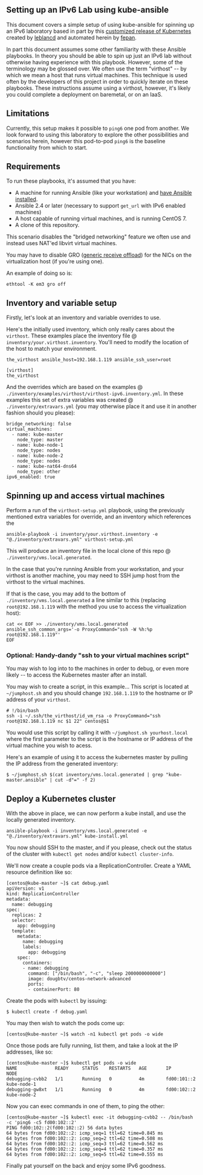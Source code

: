 ## Setting up an IPv6 Lab using kube-ansible

This document covers a simple setup of using kube-ansible for spinning up an
IPv6 laboratory based in part by this [customized release of
Kubernetes](https://github.com/leblancd/kubernetes/releases/tag/v1.9.0-alpha.1.ipv6.1b)
created by [leblancd](https://github.com/leblancd) and automated herein by
[fepan](https://github.com/fepan).

In part this document assumes some other familiarity with these Ansible
playbooks. In theory you should be able to spin up just an IPv6 lab without
otherwise having experience with this playbook. However, some of the
terminology may be glossed over. We often use the term "virthost" -- by which
we mean a host that runs virtual machines. This technique is used often by the
developers of this project in order to quickly iterate on these playbooks.
These instructions assume using a virthost, however, it's likely you could
complete a deployment on baremetal, or on an IaaS.

## Limitations

Currently, this setup makes it possible to `ping6` one pod from another. We
look forward to using this laboratory to explore the other possibilities and
scenarios herein, however this pod-to-pod `ping6` is the baseline functionality
from which to start.

## Requirements

To run these playbooks, it's assumed that you have:

* A machine for running Ansible (like your workstation) and [have Ansible
  installed](http://docs.ansible.com/ansible/latest/intro_installation.html).
* Ansible 2.4 or later (necessary to support `get_url` with IPv6 enabled
  machines)
* A host capable of running virtual machines, and is running CentOS 7.
* A clone of this repository.

This scenario disables the "bridged networking" feature we often use and
instead uses NAT'ed libvirt virtual machines. 

You may have to disable GRO ([generic receive
offload](https://en.wikipedia.org/wiki/Large_receive_offload)) for the NICs on
the virtualization host (if you're using one).

An example of doing so is:

```
ethtool -K em3 gro off
```

## Inventory and variable setup

Firstly, let's look at an inventory and variable overrides to use.

Here's the initially used inventory, which only really cares about the
`virthost`. These examples place the inventory file @
`inventory/your.virthost.inventory`. You'll need to modify the location of the
host to match your environment.

```
the_virthost ansible_host=192.168.1.119 ansible_ssh_user=root

[virthost]
the_virthost
```

And the overrides which are based on the examples @
`./inventory/examples/virthost/virthost-ipv6.inventory.yml`. In these examples
this set of extra variables was created @ `./inventory/extravars.yml` (you may
otherwise place it and use it in another fashion should you please):

```
bridge_networking: false
virtual_machines:
  - name: kube-master
    node_type: master
  - name: kube-node-1
    node_type: nodes
  - name: kube-node-2
    node_type: nodes
  - name: kube-nat64-dns64
    node_type: other
ipv6_enabled: true
```


## Spinning up and access virtual machines

Perform a run of the `virthost-setup.yml` playbook, using the previously
mentioned extra variables for override, and an inventory which references the 

```
ansible-playbook -i inventory/your.virthost.inventory -e "@./inventory/extravars.yml" virthost-setup.yml
```

This will produce an inventory file in the local clone of this repo @
`./inventory/vms.local.generated`.

In the case that you're running Ansible from your workstation, and your
virthost is another machine, you may need to SSH jump host from the virthost to
the virtual machines.

If that is the case, you may add to the bottom of
`./inventory/vms.local.generated` a line similar to this (replacing
`root@192.168.1.119` with the method you use to access the virtualization
host):

```
cat << EOF >> ./inventory/vms.local.generated
ansible_ssh_common_args='-o ProxyCommand="ssh -W %h:%p root@192.168.1.119"'
EOF
```

### Optional: Handy-dandy "ssh to your virtual machines script"

You may wish to log into to the machines in order to debug, or even more likely
-- to access the Kubernetes master after an install.

You may wish to create a script, in this example... This script is located at
`~/jumphost.sh` and you should change `192.168.1.119` to the hostname or IP
address of your `virthost`.

```
# !/bin/bash
ssh -i ~/.ssh/the_virthost/id_vm_rsa -o ProxyCommand="ssh root@192.168.1.119 nc $1 22" centos@$1
```

You would use this script by calling it with `~/jumphost.sh yourhost.local`
where the first parameter to the script is the hostname or IP address of the
virtual machine you wish to acess.

Here's an example of using it to access the kubernetes master by pulling the IP
address from the generated inventory:

```
$ ~/jumphost.sh $(cat inventory/vms.local.generated | grep "kube-master.ansible" | cut -d"=" -f 2)
```

## Deploy a Kubernetes cluster

With the above in place, we can now perform a kube install, and use the locally
generated inventory.

```
ansible-playbook -i inventory/vms.local.generated -e "@./inventory/extravars.yml" kube-install.yml
```

You now should SSH to the master, and if you please, check out the status of
the cluster with `kubectl get nodes` and/or `kubectl cluster-info`.

We'll now create a couple pods via a ReplicationController. Create a YAML
resource definition like so:

```
[centos@kube-master ~]$ cat debug.yaml 
apiVersion: v1
kind: ReplicationController
metadata:
  name: debugging
spec:
  replicas: 2
  selector:
    app: debugging
  template:
    metadata:
      name: debugging
      labels:
        app: debugging
    spec:
      containers:
      - name: debugging
        command: ["/bin/bash", "-c", "sleep 2000000000000"]
        image: dougbtv/centos-network-advanced
        ports:
        - containerPort: 80
```

Create the pods with `kubectl` by issuing:

```
$ kubectl create -f debug.yaml
```

You may then wish to watch the pods come up:

```
[centos@kube-master ~]$ watch -n1 kubectl get pods -o wide
```

Once those pods are fully running, list them, and take a look at the IP
addresses, like so:

```
[centos@kube-master ~]$ kubectl get pods -o wide
NAME              READY     STATUS    RESTARTS   AGE       IP            NODE
debugging-cvbb2   1/1       Running   0          4m        fd00:101::2   kube-node-1
debugging-gw8xt   1/1       Running   0          4m        fd00:102::2   kube-node-2
```

Now you can exec commands in one of them, to ping the other:

```
[centos@kube-master ~]$ kubectl exec -it debugging-cvbb2 -- /bin/bash -c 'ping6 -c5 fd00:102::2'
PING fd00:102::2(fd00:102::2) 56 data bytes
64 bytes from fd00:102::2: icmp_seq=1 ttl=62 time=0.845 ms
64 bytes from fd00:102::2: icmp_seq=2 ttl=62 time=0.508 ms
64 bytes from fd00:102::2: icmp_seq=3 ttl=62 time=0.562 ms
64 bytes from fd00:102::2: icmp_seq=4 ttl=62 time=0.357 ms
64 bytes from fd00:102::2: icmp_seq=5 ttl=62 time=0.555 ms
```

Finally pat yourself on the back and enjoy some IPv6 goodness.
